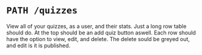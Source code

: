# `PATH /quizzes`

View all of your quizzes, as a user, and their stats. Just a long row table should do. At the top should be an add quiz button aswell. Each row should have the option to view, edit, and delete. The delete sould be greyed out, and edit is it is published.